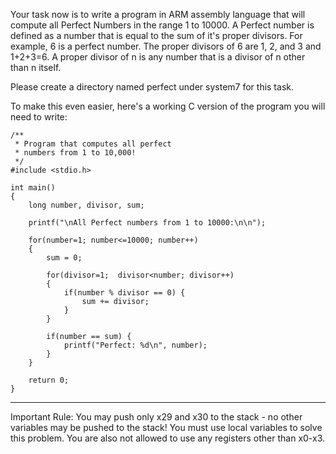 Your task now is to write a program in ARM assembly language that will compute all Perfect Numbers in the range 1 to 10000. A Perfect number is defined as a number that is equal to the sum of it's proper divisors. For example, 6 is a perfect number. The proper divisors of 6 are 1, 2, and 3 and 1+2+3=6. A proper divisor of n is any number that is a divisor of n other than n itself.

Please create a directory named perfect under system7 for this task.

To make this even easier, here's a working C version of the program you will need to write:

```
/**
 * Program that computes all perfect 
 * numbers from 1 to 10,000!
 */
#include <stdio.h>

int main()
{
    long number, divisor, sum;
    
    printf("\nAll Perfect numbers from 1 to 10000:\n\n");

    for(number=1; number<=10000; number++)
    {
        sum = 0;

        for(divisor=1;  divisor<number; divisor++) 
        {
            if(number % divisor == 0) {
                sum += divisor;
            }
        }

        if(number == sum) {
            printf("Perfect: %d\n", number);
        }
    }
    
    return 0;
}
```

-------------------------------------------------------------------

Important Rule:
You may push only x29 and x30 to the stack - no other variables may be pushed to the stack! You must use local variables to solve this problem.
You are also not allowed to use any registers other than x0-x3.

